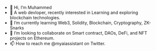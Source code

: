 - 👋 Hi, I’m Muhammed
- 👀 A web devloper, recently interested in Learning and exploring blockchain technologies.
- 🌱 I’m currently learning Web3, Solidity, Blockchain, Cryptography, ZK-Snarks
- 💞️ I’m looking to collaborate on Smart contract, DAOs, DeFi, and NFT projects on Ethereum.
- 📫 How to reach me @myaiassistant on Twitter.

<!---
M-Abozaid/M-Abozaid is a ✨ special ✨ repository because its `README.md` (this file) appears on your GitHub profile.
You can click the Preview link to take a look at your changes.
--->

